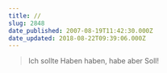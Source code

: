```yaml
---
title: //
slug: 2848
date_published: 2007-08-19T11:42:30.000Z
date_updated: 2018-08-22T09:39:06.000Z
---
```


> Ich sollte Haben haben, habe aber Soll!
